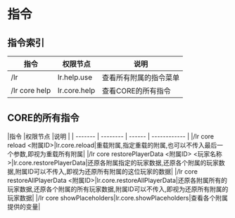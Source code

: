 # 指令

## 指令索引

|指令      |权限节点 |说明          |
| -------- | ------ | ------------ |
|/lr|lr.help.use|查看所有附属的指令菜单|
|/lr core help|lr.core.help|查看CORE的所有指令|

## CORE的所有指令

|指令      |权限节点 |说明          |
| ------- | -------- | ------ | ------------ |
|/lr core reload <附属ID>|lr.core.reload|重载附属,指定重载的附属,也可以不传入最后一个参数,即视为重载所有附属|
|/lr core restorePlayerData <附属ID> <玩家名称>|lr.core.restorePlayerData|还原各附属指定的玩家数据,还原各个附属的玩家数据,附属ID可以不传入,即视为还原所有附属的这位玩家的数据|
|/lr core restoreAllPlayerData <附属ID>|lr.core.restoreAllPlayerData|还原各附属所有的玩家数据,还原各个附属的所有玩家数据,附属ID可以不传入,即视为还原所有附属的玩家数据|
|/lr core showPlaceholders|lr.core.showPlaceholders|查看各个附属提供的变量|